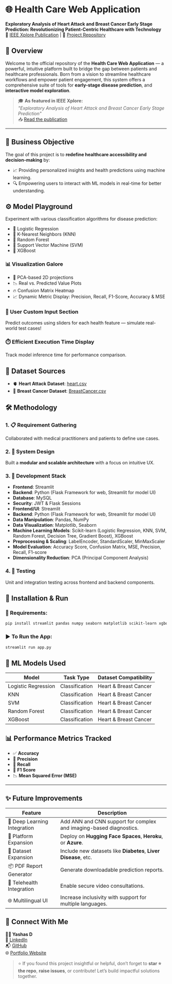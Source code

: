 
# 🌐 Health Care Web Application  
**Exploratory Analysis of Heart Attack and Breast Cancer Early Stage Prediction: Revolutionizing Patient-Centric Healthcare with Technology**  
📄 [IEEE Xplore Publication](https://ieeexplore.ieee.org/document/10941411) | 📂 [Project Repository](https://github.com/Yashas14/Health_Care_Web_Application/tree/main)



## 🧠 Overview  

Welcome to the official repository of the **Health Care Web Application** — a powerful, intuitive platform built to bridge the gap between patients and healthcare professionals. Born from a vision to streamline healthcare workflows and empower patient engagement, this system offers a comprehensive suite of tools for **early-stage disease prediction**, and **interactive model exploration**.

> 🎓 **As featured in IEEE Xplore:**  
> _"Exploratory Analysis of Heart Attack and Breast Cancer Early Stage Prediction"_  
> 📥 [Read the publication](https://ieeexplore.ieee.org/document/10941411)

---

## 🎯 Business Objective

The goal of this project is to **redefine healthcare accessibility and decision-making** by:
- 📈 Providing personalized insights and health predictions using machine learning.
- 🔍 Empowering users to interact with ML models in real-time for better understanding.


## ⚙️ Model Playground  

Experiment with various classification algorithms for disease prediction:

- 🧮 Logistic Regression  
- 👣 K-Nearest Neighbors (KNN)  
- 🌲 Random Forest  
- 💫 Support Vector Machine (SVM)  
- 🚀 XGBoost  

### 📊 Visualization Galore  
- 🧬 PCA-based 2D projections  
- 📉 Real vs. Predicted Value Plots  
- 🔥 Confusion Matrix Heatmap  
- 📈 Dynamic Metric Display: Precision, Recall, F1-Score, Accuracy & MSE  

### 👤 User Custom Input Section  
Predict outcomes using sliders for each health feature — simulate real-world test cases!

### ⏱️ Efficient Execution Time Display  
Track model inference time for performance comparison.


## 📁 Dataset Sources

- 🫀 **Heart Attack Dataset**: [heart.csv](https://raw.githubusercontent.com/advikmaniar/ML-Healthcare-Web-App/main/Data/heart.csv)  
- 🧬 **Breast Cancer Dataset**: [BreastCancer.csv](https://raw.githubusercontent.com/advikmaniar/ML-Healthcare-Web-App/main/Data/BreastCancer.csv)


## 🛠️ Methodology

### 1. 📋 Requirement Gathering  
Collaborated with medical practitioners and patients to define use cases.

### 2. 🧱 System Design  
Built a **modular and scalable architecture** with a focus on intuitive UX.

### 3. 🔧 Development Stack  
- **Frontend**: Streamlit  
- **Backend**: Python (Flask Framework for web, Streamlit for model UI)  
- **Database**: MySQL  
- **Security**: JWT & Flask Sessions
- **Frontend/UI**: Streamlit
- **Backend**: Python (Flask Framework for web, Streamlit for model UI)
- **Data Manipulation**: Pandas, NumPy
- **Data Visualization**: Matplotlib, Seaborn
- **Machine Learning Models**: Scikit-learn (Logistic Regression, KNN, SVM, Random Forest, Decision Tree, Gradient Boost), XGBoost
- **Preprocessing & Scaling**: LabelEncoder, StandardScaler, MinMaxScaler
- **Model Evaluation**: Accuracy Score, Confusion Matrix, MSE, Precision, Recall, F1-score
- **Dimensionality Reduction**: PCA (Principal Component Analysis)

### 4. 🧪 Testing  
Unit and integration testing across frontend and backend components.


## 🚀 Installation & Run

### 🧰 Requirements:
```bash
pip install streamlit pandas numpy seaborn matplotlib scikit-learn xgboost
```

### ▶️ To Run the App:
```bash
streamlit run app.py
```


## 🤖 ML Models Used

| Model                | Task Type      | Dataset Compatibility       |
|----------------------|----------------|------------------------------|
| Logistic Regression  | Classification | Heart & Breast Cancer       |
| KNN                  | Classification | Heart & Breast Cancer       |
| SVM                  | Classification | Heart & Breast Cancer       |
| Random Forest        | Classification | Heart & Breast Cancer       |
| XGBoost              | Classification | Heart & Breast Cancer       |


## 📊 Performance Metrics Tracked

- ✅ **Accuracy**  
- 📏 **Precision**  
- 🔁 **Recall**  
- 🎯 **F1 Score**  
- 📉 **Mean Squared Error (MSE)**

---

## ✨ Future Improvements

| Feature                     | Description |
|-----------------------------|-------------|
| 🧠 Deep Learning Integration | Add ANN and CNN support for complex and imaging-based diagnostics. |
| 📱 Platform Expansion        | Deploy on **Hugging Face Spaces**, **Heroku**, or **Azure**. |
| 🧪 Dataset Expansion         | Include new datasets like **Diabetes**, **Liver Disease**, etc. |
| 📦 PDF Report Generator      | Generate downloadable prediction reports. |
| 🎥 Telehealth Integration    | Enable secure video consultations. |
| 🌐 Multilingual UI           | Increase inclusivity with support for multiple languages. |



## 🤝 Connect With Me

**👨‍💻 Yashas D**  
🔗 [LinkedIn](https://www.linkedin.com/in/yashasd2004/)  
📬 [GitHub](https://github.com/Yashas14)  
🌐 [Portfolio Website](https://yashasd2004.wixsite.com/mysite)

> ⭐ If you found this project insightful or helpful, don’t forget to **star ⭐ the repo**, **raise issues**, or contribute! Let’s build impactful solutions together.
